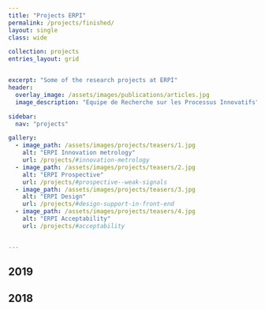 ```yaml
---
title: "Projects ERPI"
permalink: /projects/finished/
layout: single
class: wide

collection: projects
entries_layout: grid


excerpt: "Some of the research projects at ERPI"
header:
  overlay_image: /assets/images/publications/articles.jpg
  image_description: "Equipe de Recherche sur les Processus Innovatifs"

sidebar:
  nav: "projects"

gallery:
  - image_path: /assets/images/projects/teasers/1.jpg
    alt: "ERPI Innovation metrology"
    url: /projects/#innovation-metrology
  - image_path: /assets/images/projects/teasers/2.jpg
    alt: "ERPI Prospective"        
    url: /projects/#prospective--weak-signals      
  - image_path: /assets/images/projects/teasers/3.jpg
    alt: "ERPI Design"        
    url: /projects/#design-support-in-front-end      
  - image_path: /assets/images/projects/teasers/4.jpg
    alt: "ERPI Acceptability"        
    url: /projects/#acceptability     


---
```


## 2019

## 2018



